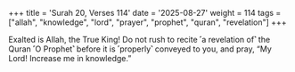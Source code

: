 +++
title = 'Surah 20, Verses 114'
date = '2025-08-27'
weight = 114
tags = ["allah", "knowledge", "lord", "prayer", "prophet", "quran", "revelation"]
+++

Exalted is Allah, the True King! Do not rush to recite ˹a revelation of˺ the Quran ˹O Prophet˺ before it is ˹properly˺ conveyed to you, and pray, “My Lord! Increase me in knowledge.”